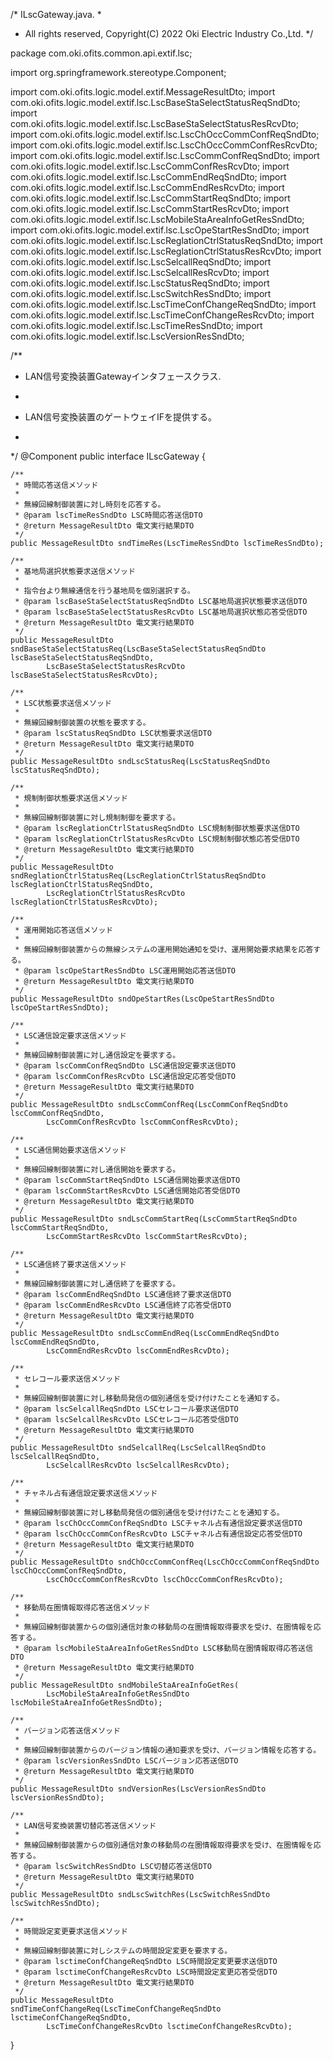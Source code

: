 /* ILscGateway.java.
 *
 * All rights reserved, Copyright(C) 2022 Oki Electric Industry Co.,Ltd.
 */

package com.oki.ofits.common.api.extif.lsc;

import org.springframework.stereotype.Component;

import com.oki.ofits.logic.model.extif.MessageResultDto;
import com.oki.ofits.logic.model.extif.lsc.LscBaseStaSelectStatusReqSndDto;
import com.oki.ofits.logic.model.extif.lsc.LscBaseStaSelectStatusResRcvDto;
import com.oki.ofits.logic.model.extif.lsc.LscChOccCommConfReqSndDto;
import com.oki.ofits.logic.model.extif.lsc.LscChOccCommConfResRcvDto;
import com.oki.ofits.logic.model.extif.lsc.LscCommConfReqSndDto;
import com.oki.ofits.logic.model.extif.lsc.LscCommConfResRcvDto;
import com.oki.ofits.logic.model.extif.lsc.LscCommEndReqSndDto;
import com.oki.ofits.logic.model.extif.lsc.LscCommEndResRcvDto;
import com.oki.ofits.logic.model.extif.lsc.LscCommStartReqSndDto;
import com.oki.ofits.logic.model.extif.lsc.LscCommStartResRcvDto;
import com.oki.ofits.logic.model.extif.lsc.LscMobileStaAreaInfoGetResSndDto;
import com.oki.ofits.logic.model.extif.lsc.LscOpeStartResSndDto;
import com.oki.ofits.logic.model.extif.lsc.LscReglationCtrlStatusReqSndDto;
import com.oki.ofits.logic.model.extif.lsc.LscReglationCtrlStatusResRcvDto;
import com.oki.ofits.logic.model.extif.lsc.LscSelcallReqSndDto;
import com.oki.ofits.logic.model.extif.lsc.LscSelcallResRcvDto;
import com.oki.ofits.logic.model.extif.lsc.LscStatusReqSndDto;
import com.oki.ofits.logic.model.extif.lsc.LscSwitchResSndDto;
import com.oki.ofits.logic.model.extif.lsc.LscTimeConfChangeReqSndDto;
import com.oki.ofits.logic.model.extif.lsc.LscTimeConfChangeResRcvDto;
import com.oki.ofits.logic.model.extif.lsc.LscTimeResSndDto;
import com.oki.ofits.logic.model.extif.lsc.LscVersionResSndDto;

/**
 * LAN信号変換装置Gatewayインタフェースクラス.
 * <p>
 * LAN信号変換装置のゲートウェイIFを提供する。
 * </p>
 */
@Component
public interface ILscGateway {

    /**
     * 時間応答送信メソッド
     * 
     * 無線回線制御装置に対し時刻を応答する。
     * @param lscTimeResSndDto LSC時間応答送信DTO
     * @return MessageResultDto 電文実行結果DTO
     */
    public MessageResultDto sndTimeRes(LscTimeResSndDto lscTimeResSndDto);

    /**
     * 基地局選択状態要求送信メソッド
     * 
     * 指令台より無線通信を行う基地局を個別選択する。
     * @param lscBaseStaSelectStatusReqSndDto LSC基地局選択状態要求送信DTO
     * @param lscBaseStaSelectStatusResRcvDto LSC基地局選択状態応答受信DTO
     * @return MessageResultDto 電文実行結果DTO
     */
    public MessageResultDto sndBaseStaSelectStatusReq(LscBaseStaSelectStatusReqSndDto lscBaseStaSelectStatusReqSndDto,
            LscBaseStaSelectStatusResRcvDto lscBaseStaSelectStatusResRcvDto);

    /**
     * LSC状態要求送信メソッド
     * 
     * 無線回線制御装置の状態を要求する。
     * @param lscStatusReqSndDto LSC状態要求送信DTO
     * @return MessageResultDto 電文実行結果DTO
     */
    public MessageResultDto sndLscStatusReq(LscStatusReqSndDto lscStatusReqSndDto);

    /**
     * 規制制御状態要求送信メソッド
     * 
     * 無線回線制御装置に対し規制制御を要求する。
     * @param lscReglationCtrlStatusReqSndDto LSC規制制御状態要求送信DTO
     * @param lscReglationCtrlStatusResRcvDto LSC規制制御状態応答受信DTO
     * @return MessageResultDto 電文実行結果DTO
     */
    public MessageResultDto sndReglationCtrlStatusReq(LscReglationCtrlStatusReqSndDto lscReglationCtrlStatusReqSndDto,
            LscReglationCtrlStatusResRcvDto lscReglationCtrlStatusResRcvDto);

    /**
     * 運用開始応答送信メソッド
     * 
     * 無線回線制御装置からの無線システムの運用開始通知を受け、運用開始要求結果を応答する。
     * @param lscOpeStartResSndDto LSC運用開始応答送信DTO
     * @return MessageResultDto 電文実行結果DTO
     */
    public MessageResultDto sndOpeStartRes(LscOpeStartResSndDto lscOpeStartResSndDto);

    /**
     * LSC通信設定要求送信メソッド
     * 
     * 無線回線制御装置に対し通信設定を要求する。
     * @param lscCommConfReqSndDto LSC通信設定要求送信DTO
     * @param lscCommConfResRcvDto LSC通信設定応答受信DTO
     * @return MessageResultDto 電文実行結果DTO
     */
    public MessageResultDto sndLscCommConfReq(LscCommConfReqSndDto lscCommConfReqSndDto,
            LscCommConfResRcvDto lscCommConfResRcvDto);

    /**
     * LSC通信開始要求送信メソッド
     * 
     * 無線回線制御装置に対し通信開始を要求する。
     * @param lscCommStartReqSndDto LSC通信開始要求送信DTO
     * @param lscCommStartResRcvDto LSC通信開始応答受信DTO
     * @return MessageResultDto 電文実行結果DTO
     */
    public MessageResultDto sndLscCommStartReq(LscCommStartReqSndDto lscCommStartReqSndDto,
            LscCommStartResRcvDto lscCommStartResRcvDto);

    /**
     * LSC通信終了要求送信メソッド
     * 
     * 無線回線制御装置に対し通信終了を要求する。
     * @param lscCommEndReqSndDto LSC通信終了要求送信DTO
     * @param lscCommEndResRcvDto LSC通信終了応答受信DTO
     * @return MessageResultDto 電文実行結果DTO
     */
    public MessageResultDto sndLscCommEndReq(LscCommEndReqSndDto lscCommEndReqSndDto,
            LscCommEndResRcvDto lscCommEndResRcvDto);

    /**
     * セレコール要求送信メソッド
     * 
     * 無線回線制御装置に対し移動局発信の個別通信を受け付けたことを通知する。
     * @param lscSelcallReqSndDto LSCセレコール要求送信DTO
     * @param lscSelcallResRcvDto LSCセレコール応答受信DTO
     * @return MessageResultDto 電文実行結果DTO
     */
    public MessageResultDto sndSelcallReq(LscSelcallReqSndDto lscSelcallReqSndDto,
            LscSelcallResRcvDto lscSelcallResRcvDto);

    /**
     * チャネル占有通信設定要求送信メソッド
     * 
     * 無線回線制御装置に対し移動局発信の個別通信を受け付けたことを通知する。
     * @param lscChOccCommConfReqSndDto LSCチャネル占有通信設定要求送信DTO
     * @param lscChOccCommConfResRcvDto LSCチャネル占有通信設定応答受信DTO
     * @return MessageResultDto 電文実行結果DTO
     */
    public MessageResultDto sndChOccCommConfReq(LscChOccCommConfReqSndDto lscChOccCommConfReqSndDto,
            LscChOccCommConfResRcvDto lscChOccCommConfResRcvDto);

    /**
     * 移動局在圏情報取得応答送信メソッド
     * 
     * 無線回線制御装置からの個別通信対象の移動局の在圏情報取得要求を受け、在圏情報を応答する。
     * @param lscMobileStaAreaInfoGetResSndDto LSC移動局在圏情報取得応答送信DTO
     * @return MessageResultDto 電文実行結果DTO
     */
    public MessageResultDto sndMobileStaAreaInfoGetRes(
            LscMobileStaAreaInfoGetResSndDto lscMobileStaAreaInfoGetResSndDto);

    /**
     * バージョン応答送信メソッド
     * 
     * 無線回線制御装置からのバージョン情報の通知要求を受け、バージョン情報を応答する。
     * @param lscVersionResSndDto LSCバージョン応答送信DTO
     * @return MessageResultDto 電文実行結果DTO
     */
    public MessageResultDto sndVersionRes(LscVersionResSndDto lscVersionResSndDto);

    /**
     * LAN信号変換装置切替応答送信メソッド
     * 
     * 無線回線制御装置からの個別通信対象の移動局の在圏情報取得要求を受け、在圏情報を応答する。
     * @param lscSwitchResSndDto LSC切替応答送信DTO
     * @return MessageResultDto 電文実行結果DTO
     */
    public MessageResultDto sndLscSwitchRes(LscSwitchResSndDto lscSwitchResSndDto);

    /**
     * 時間設定変更要求送信メソッド
     * 
     * 無線回線制御装置に対しシステムの時間設定変更を要求する。
     * @param lsctimeConfChangeReqSndDto LSC時間設定変更要求送信DTO
     * @param lsctimeConfChangeResRcvDto LSC時間設定変更応答受信DTO
     * @return MessageResultDto 電文実行結果DTO
     */
    public MessageResultDto sndTimeConfChangeReq(LscTimeConfChangeReqSndDto lsctimeConfChangeReqSndDto,
            LscTimeConfChangeResRcvDto lsctimeConfChangeResRcvDto);

}
